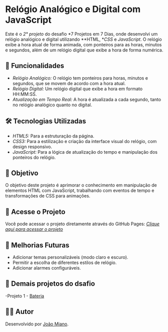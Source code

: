 # Relógio Analógico e Digital com JavaScript

Este é o *2° projeto* do desafio *7 Projetos em 7 Dias, onde desenvolvi um relógio analógico e digital utilizando **HTML, **CSS* e *JavaScript*. O relógio exibe a hora atual de forma animada, com ponteiros para as horas, minutos e segundos, além de um relógio digital que exibe a hora de forma numérica.

## 🚀 Funcionalidades

- *Relógio Analógico:* O relógio tem ponteiros para horas, minutos e segundos, que se movem de acordo com a hora atual.
- *Relógio Digital:* Um relógio digital que exibe a hora em formato HH:MM:SS.
- *Atualização em Tempo Real:* A hora é atualizada a cada segundo, tanto no relógio analógico quanto no digital.

## 🛠️ Tecnologias Utilizadas

- *HTML5:* Para a estruturação da página.
- *CSS3:* Para a estilização e criação da interface visual do relógio, com design responsivo.
- *JavaScript:* Para a lógica de atualização do tempo e manipulação dos ponteiros do relógio.

## 🎯 Objetivo

O objetivo deste projeto é aprimorar o conhecimento em manipulação de elementos HTML com JavaScript, trabalhando com eventos de tempo e transformações de CSS para animações.

## 📂 Acesse o Projeto

Você pode acessar o projeto diretamente através do GitHub Pages:
[*Clique aqui para acessar o projeto*](https://joaomiano.github.io/RelogioAnalogico/)

## 🔧 Melhorias Futuras

- Adicionar temas personalizáveis (modo claro e escuro).
- Permitir a escolha de diferentes estilos de relógio.
- Adicionar alarmes configuráveis.

## 🔗 Demais projetos do dsafio

-Projeto 1 - [Bateria](https://github.com/JoaoMiano/bateriaJS)

## 👨‍💻 Autor

Desenvolvido por [João Miano](https://www.linkedin.com/in/joao-miano/).
